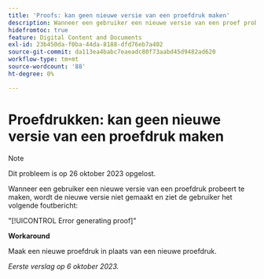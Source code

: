 ```yaml
---
title: 'Proofs: kan geen nieuwe versie van een proefdruk maken'
description: Wanneer een gebruiker een nieuwe versie van een proef probeert tot stand te brengen, wordt de nieuwe versie niet gecreeerd, en de gebruiker ziet een foutenmelding.
hidefromtoc: true
feature: Digital Content and Documents
exl-id: 23b450da-f0ba-44da-8188-dfd76eb7a402
source-git-commit: da113ea4babc7eaeadc80f73aabd45d9482ad620
workflow-type: tm+mt
source-wordcount: '88'
ht-degree: 0%

---
```


# Proefdrukken: kan geen nieuwe versie van een proefdruk maken

>[!NOTE]
>
>Dit probleem is op 26 oktober 2023 opgelost.

Wanneer een gebruiker een nieuwe versie van een proefdruk probeert te maken, wordt de nieuwe versie niet gemaakt en ziet de gebruiker het volgende foutbericht:

&quot;[!UICONTROL Error generating proof]&quot;

**Workaround**

Maak een nieuwe proefdruk in plaats van een nieuwe proefdruk.

_Eerste verslag op 6 oktober 2023._
